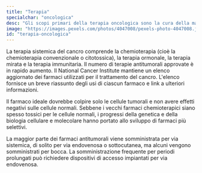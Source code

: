 ```yaml
---
title: "Terapia"
specialchar: "oncologica"
desc: "Gli scopi primari della terapia oncologica sono la cura della malattia o la palliazione dei sintomi, cioè il miglioramento della sintomatologia e l'ottimizzazione della qualità di vita il più lungo tempo possibile."
image: "https://images.pexels.com/photos/4047008/pexels-photo-4047008.jpeg?auto=compress&cs=tinysrgb&dpr=2&h=750&w=1260"
id: "terapia-oncologica"
---
```


La terapia sistemica del cancro comprende la chemioterapia (cioè la chemioterapia convenzionale o citotossica), la terapia ormonale, la terapia mirata e la terapia immunitaria. Il numero di terapie antitumorali approvate è in rapido aumento. Il National Cancer Institute mantiene un elenco aggiornato dei farmaci utilizzati per il trattamento del cancro. L'elenco fornisce un breve riassunto degli usi di ciascun farmaco e link a ulteriori informazioni.

Il farmaco ideale dovrebbe colpire solo le cellule tumorali e non avere effetti negativi sulle cellule normali. Sebbene i vecchi farmaci chemioterapici siano spesso tossici per le cellule normali, i progressi della genetica e della biologia cellulare e molecolare hanno portato allo sviluppo di farmaci più selettivi.

La maggior parte dei farmaci antitumorali viene somministrata per via sistemica, di solito per via endovenosa o sottocutanea, ma alcuni vengono somministrati per bocca. La somministrazione frequente per periodi prolungati può richiedere dispositivi di accesso impiantati per via endovenosa.
